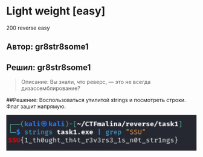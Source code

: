 # Light weight [easy]
200
reverse easy

## Автор: gr8str8some1
## Решил: gr8str8some1

> Описание: Вы знали, что реверс, — это не всегда дизассемблирование?

##Решение:
Воспользоваться утилитой strings и посмотреть строки. Флаг зашит напрямую.

![img.png](images/img.png)